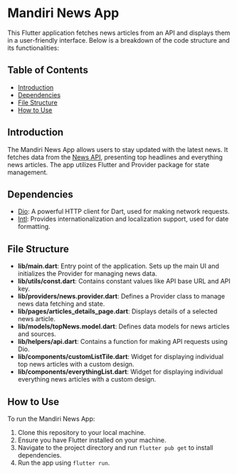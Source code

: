 # Mandiri News App

This Flutter application fetches news articles from an API and displays them in a user-friendly interface. Below is a breakdown of the code structure and its functionalities:

## Table of Contents

- [Introduction](#introduction)
- [Dependencies](#dependencies)
- [File Structure](#file-structure)
- [How to Use](#how-to-use)

## Introduction

The Mandiri News App allows users to stay updated with the latest news. It fetches data from the [News API](https://newsapi.org/), presenting top headlines and everything news articles. The app utilizes Flutter and Provider package for state management.

## Dependencies

- [Dio](https://pub.dev/packages/dio): A powerful HTTP client for Dart, used for making network requests.
- [Intl](https://pub.dev/packages/intl): Provides internationalization and localization support, used for date formatting.

## File Structure

- **lib/main.dart**: Entry point of the application. Sets up the main UI and initializes the Provider for managing news data.
- **lib/utils/const.dart**: Contains constant values like API base URL and API key.
- **lib/providers/news.provider.dart**: Defines a Provider class to manage news data fetching and state.
- **lib/pages/articles_details_page.dart**: Displays details of a selected news article.
- **lib/models/topNews.model.dart**: Defines data models for news articles and sources.
- **lib/helpers/api.dart**: Contains a function for making API requests using Dio.
- **lib/components/customListTile.dart**: Widget for displaying individual top news articles with a custom design.
- **lib/components/everythingList.dart**: Widget for displaying individual everything news articles with a custom design.

## How to Use

To run the Mandiri News App:

1. Clone this repository to your local machine.
2. Ensure you have Flutter installed on your machine.
3. Navigate to the project directory and run `flutter pub get` to install dependencies.
4. Run the app using `flutter run`.